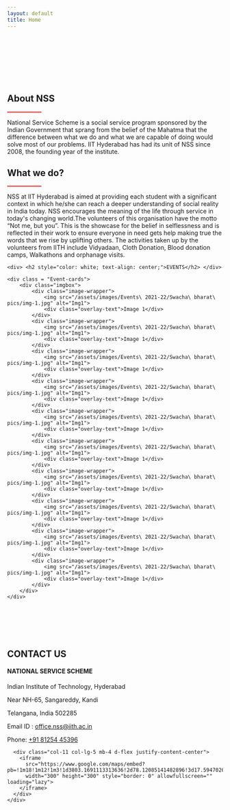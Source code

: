 ```yaml
---
layout: default
title: Home
---
```

<style>
.col-12
  {
    max-width: 85%;
  }
</style>

<div id="home-desktop" class="home large" style="padding-top: -24px">
  <div class="text-vcenter">
    <h1 class="animated typing-effect-desktop mb-3">
      <span id="typing-text-desktop"></span>
    </h1>
    <a href="#about" style="text-decoration: none;">
      <div class="arrow">
        <span></span>
        <span></span>
        <span></span>
      </div>
    </a>
  </div>
</div>

<div id="home-mobile" class="home small" style="padding-top: -24px">
  <div class="text-vcenter">
    <h1 class="animated typing-effect-mobile mb-3">
      <span id="typing-text-mobile"></span>
    </h1>
    <a href="#about" style="text-decoration: none;">
      <div class="arrow">
        <span></span>
        <span></span>
        <span></span>
      </div>
    </a>
  </div>
</div>
 
<!-- /first section -->

<!--ABOUT NSS-->
<section class="container-fluid bg-body" id="about" style="padding-top: 80px;">
  <div class="row justify-content-center">
    <div class="col-xl-2 col-lg-1 col-md-1"></div>
      <div class="col-xl-8 col-lg-10 col-md-10 col-sm-12">
          <div class="text-center justify-content-center">
              <h2 class="about_heading display-5 text-light">About NSS</h2>
              <hr class="accent-2 mb-4 mt-0 mx-auto" style="width: 80px; background-color: #ff5e5e; height: 3px;">
              <p class="text-light">
                National Service Scheme is a social service program sponsored by the Indian Government that sprang from the belief of the Mahatma that the difference between 
                what we do and what we are capable of doing would solve most of our problems. IIT Hyderabad has had its unit of NSS since 2008, the founding year of the institute.
              </p>
          </div>
      </div>
      <div class="col-xl-2 col-lg-1 col-md-1"></div>
  </div>

  <div class="row justify-content-center">
      <div class="col-xl-2 col-lg-1 col-md-1"></div>
      <div class="col-xl-8 col-lg-10 col-md-10 col-sm-12">
          <div class="text-center my-3">
              <h2 class="about_heading display-5 text-light">What we do?</h2>
              <hr class="accent-2 mb-4 mt-0 mx-auto" style="width: 80px; background-color: #ff5e5e; height: 3px;">
              <p class="text-light">
                NSS at IIT Hyderabad is aimed at providing each student with a significant context in which he/she can reach a deeper understanding of social reality in India today. 
                NSS encourages the meaning of the life through service in today's changing world.The volunteers of this organisation have the motto “Not me, but you”. 
                This is the showcase for the belief in selflessness and is reflected in their work to ensure everyone in need gets help making true the words that we rise by uplifting others. 
                The activities taken up by the volunteers from IITH include Vidyadaan, Cloth Donation, Blood donation camps, Walkathons and orphanage visits.
              </p>
          </div>
      </div>
      <div class="col-xl-2 col-lg-1 col-md-1"></div>
  </div>

  <!--Events Section-->
  <div class = "Events-section">
    
    <div> <h2 style="color: white; text-align: center;">EVENTS</h2> </div>
    
    <div class = "Event-cards">
        <div class="imgbox">
            <div class="image-wrapper">
                <img src="/assets/images/Events\ 2021-22/Swacha\ bharat\ pics/img-1.jpg" alt="Img1">
                <div class="overlay-text">Image 1</div>
            </div>
            <div class="image-wrapper">
                <img src="/assets/images/Events\ 2021-22/Swacha\ bharat\ pics/img-1.jpg" alt="Img1">
                <div class="overlay-text">Image 1</div>
            </div>
            <div class="image-wrapper">
                <img src="/assets/images/Events\ 2021-22/Swacha\ bharat\ pics/img-1.jpg" alt="Img1">
                <div class="overlay-text">Image 1</div>
            </div>
            <div class="image-wrapper">
                <img src="/assets/images/Events\ 2021-22/Swacha\ bharat\ pics/img-1.jpg" alt="Img1">
                <div class="overlay-text">Image 1</div>
            </div>
            <div class="image-wrapper">
                <img src="/assets/images/Events\ 2021-22/Swacha\ bharat\ pics/img-1.jpg" alt="Img1">
                <div class="overlay-text">Image 1</div>
            </div>
            <div class="image-wrapper">
                <img src="/assets/images/Events\ 2021-22/Swacha\ bharat\ pics/img-1.jpg" alt="Img1">
                <div class="overlay-text">Image 1</div>
            </div>
            <div class="image-wrapper">
                <img src="/assets/images/Events\ 2021-22/Swacha\ bharat\ pics/img-1.jpg" alt="Img1">
                <div class="overlay-text">Image 1</div>
            </div>
            <div class="image-wrapper">
                <img src="/assets/images/Events\ 2021-22/Swacha\ bharat\ pics/img-1.jpg" alt="Img1">
                <div class="overlay-text">Image 1</div>
            </div>
            <div class="image-wrapper">
                <img src="/assets/images/Events\ 2021-22/Swacha\ bharat\ pics/img-1.jpg" alt="Img1">
                <div class="overlay-text">Image 1</div>
            </div>
            <div class="image-wrapper">
                <img src="/assets/images/Events\ 2021-22/Swacha\ bharat\ pics/img-1.jpg" alt="Img1">
                <div class="overlay-text">Image 1</div>
            </div>
        </div>
    </div> 
    
  </div>
  <!--Events Section End-->
  
  <div class="home" id="contact">
    <div class="container" style="padding-top: 70px">
      <h2 class="animated fadeIn display-4 mb-3 text-center text-light">CONTACT US</h2>
    </div>
  </div>
  
  </div>
  <div class="container contact">
    <div class="row align-items-center d-flex justify-content-center">
      <div class="col-12 col-lg-5 col-md-7 mb-4">
        <div class="mb-4">
          <h4 class="text-light">NATIONAL SERVICE SCHEME</h4>
        </div>
        <p class="text-light">Indian Institute of Technology, Hyderabad</p>
        <p class="text-light">Near NH-65, Sangareddy, Kandi</p>
        <p class="text-light">Telangana, India 502285</p>
        <p class="text-light">Email ID :
        <a href="mailto:office.nss@iith.ac.in"> office.nss@iith.ac.in</a>
        </p>
        <text class="text-light">Phone: </text>
        <a href="tel:+91 81254 45396">+91 81254 45396</a>
      </div>

      <div class="col-11 col-lg-5 mb-4 d-flex justify-content-center">
        <iframe
          src="https://www.google.com/maps/embed?pb=!1m18!1m12!1m3!1d3803.1691113313636!2d78.12085141482896!3d17.594702687954694!2m3!1f0!2f0!3f0!3m2!1i1024!2i768!4f13.1!3m3!1m2!1s0x3bcbefdc136bffbb%3A0x73414ff6594c9191!2sIndian%20Institute%20of%20Technology%20(IIT%20Hyderabad)!5e0!3m2!1sen!2sin!4v1628961801388!5m2!1sen!2sin"
          width="300" height="300" style="border: 0" allowfullscreen="" loading="lazy">
        </iframe>
      </div>
    </div>
  </div>
</section>
